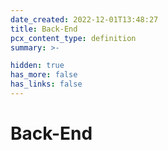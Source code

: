 ```yaml
---
date_created: 2022-12-01T13:48:27
title: Back-End
pcx_content_type: definition
summary: >-

hidden: true
has_more: false
has_links: false
---
```


# Back-End
